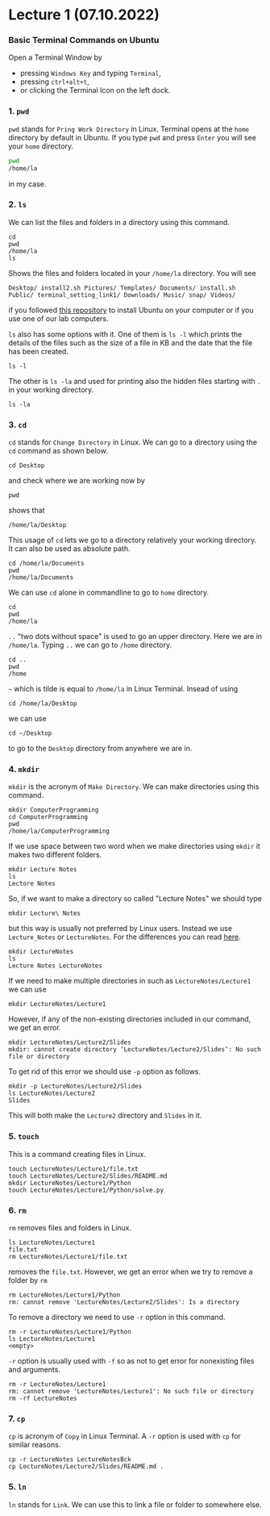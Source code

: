# Lecture 1 (07.10.2022)
### Basic Terminal Commands on Ubuntu
Open a Terminal Window by
* pressing `Windows Key` and typing `Terminal`,
* pressing `ctrl+alt+t`,
* or clicking the Terminal Icon on the left dock.
### 1. `pwd`
`pwd` stands for `Pring Work Directory` in Linux. 
Terminal opens at the `home` directory by default in Ubuntu.
If you type `pwd` and press `Enter` you will see your `home` directory.
```bash
pwd
/home/la
```
in my case.

### 2. `ls`
We can list the files and folders in a directory using this command.
```
cd
pwd
/home/la
ls
```
Shows the files and folders located in your `/home/la` directory. 
You will see
```
Desktop/ install2.sh Pictures/ Templates/ Documents/ install.sh Public/ terminal_setting_link1/ Downloads/ Music/ snap/ Videos/
```
if you followed [this repository](https://github.com/laydinbakar/Computer_Programming_BTU/blob/main/00_ubuntu_installation.md) to install Ubuntu on your computer or if you use one of our lab computers.

`ls` also has some options with it. One of them is `ls -l` which prints the details of the files such as the size of a file in KB and the date that the file has been created.
```
ls -l
```
The other is `ls -la` and used for printing also the hidden files starting with `.` in your working directory.
```
ls -la
```

### 3. `cd`
`cd` stands for `Change Directory` in Linux.
We can go to a directory using the `cd` command as shown below.
```
cd Desktop
```
and check where we are working now by
```
pwd
```
shows that
```
/home/la/Desktop
```
This usage of `cd` lets we go to a directory relatively your working directory.
It can also be used as absolute path.
```
cd /home/la/Documents
pwd
/home/la/Documents
```

We can use `cd` alone in commandline to go to `home` directory.
```
cd
pwd
/home/la
```

`..` "two dots without space" is used to go an upper directory. Here we are in `/home/la`. Typing `..` we can go to `/home` directory.
```
cd ..
pwd
/home
```

`~` which is tilde is equal to `/home/la` in Linux Terminal. Insead of using 
```
cd /home/la/Desktop
```
we can use
```
cd ~/Desktop
```
to go to the `Desktop` directory from anywhere we are in.

### 4. `mkdir`
`mkdir` is the acronym of `Make Directory`.
We can make directories using this command.
```
mkdir ComputerProgramming
cd ComputerProgramming
pwd
/home/la/ComputerProgramming
```
If we use space between two word when we make directories using `mkdir` it makes two different folders.
```
mkdir Lecture Notes
ls
Lectore Notes
```
So, if we want to make a directory so called "Lecture Notes" we should type
```
mkdir Lecture\ Notes
```
but this way is usually not preferred by Linux users. Instead we use `Lecture_Notes` or `LectureNotes`. For the differences you can read [here](https://wiki.c2.com/?UnderscoreVersusCapitalAndLowerCaseVariableNaming).
```
mkdir LectureNotes
ls
Lecture Notes LectureNotes
```

If we need to make multiple directories in such as `LectureNotes/Lecture1` we can use
```
mkdir LectureNotes/Lecture1
```
However, if any of the non-existing directories included in our command, we get an error.
```
mkdir LectureNotes/Lecture2/Slides
mkdir: cannot create directory ‘LectureNotes/Lecture2/Slides’: No such file or directory
```
To get rid of this error we should use `-p` option as follows.
```
mkdir -p LectureNotes/Lecture2/Slides
ls LectureNotes/Lecture2
Slides
```
This will both make the `Lecture2` directory and `Slides` in it.

### 5. `touch`
This is a command creating files in Linux.
```
touch LectureNotes/Lecture1/file.txt
touch LectureNotes/Lecture2/Slides/README.md
mkdir LectureNotes/Lecture1/Python
touch LectureNotes/Lecture1/Python/solve.py
```

### 6. `rm`
`rm` removes files and folders in Linux.
```
ls LectureNotes/Lecture1
file.txt
rm LectureNotes/Lecture1/file.txt
```
removes the `file.txt`. However, we get an error when we try to remove a folder by `rm`
```
rm LectureNotes/Lecture1/Python
rm: cannot remove 'LectureNotes/Lecture2/Slides': Is a directory
```
To remove a directory we need to use `-r` option in this command.
```
rm -r LectureNotes/Lecture1/Python
ls LectureNotes/Lecture1
<empty>
```
`-r` option is usually used with `-f` so as not to get error for nonexisting files and arguments.
```
rm -r LectureNotes/Lecture1
rm: cannot remove 'LectureNotes/Lecture1': No such file or directory
rm -rf LectureNotes
```

### 7. `cp`
`cp` is acronym of `Copy` in Linux Terminal. A `-r` option is used with `cp` for similar reasons.
```
cp -r LectureNotes LectureNotesBck
cp LectureNotes/Lecture2/Slides/README.md .
```



### 5. `ln`
`ln` stands for `Link`. We can use this to link a file or folder to somewhere else.
```

